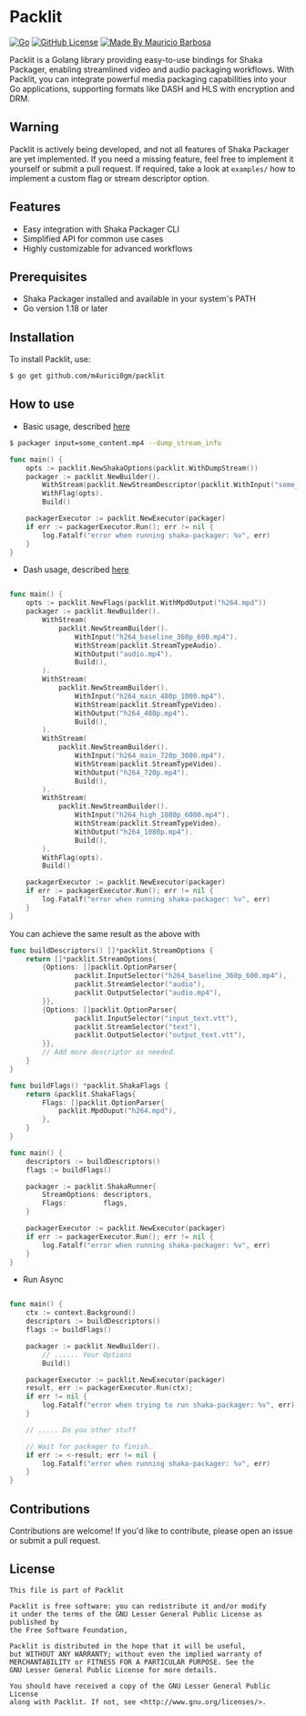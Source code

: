 # Packlit
[![Go](https://github.com/moul/golang-repo-template/workflows/Go/badge.svg)](https://github.com/m4urici0gm/packlit/actions?query=workflow%3AGo)
[![GitHub License](https://img.shields.io/github/license/m4urici0gm/packlit)](https://github.com/M4urici0GM/packlit/blob/main/LICENSE)
[![Made By Mauricio Barbosa](https://img.shields.io/badge/made%20by-Mauricio%20Barbosa-blue.svg?style=flat)](https://mourice.dev)


Packlit is a Golang library providing easy-to-use bindings for Shaka Packager,
enabling streamlined video and audio packaging workflows. With Packlit,
you can integrate powerful media packaging capabilities into your Go applications,
supporting formats like DASH and HLS with encryption and DRM.

## Warning
Packlit is actively being developed, and not all features of Shaka Packager are yet implemented.
If you need a missing feature, feel free to implement it yourself or submit a pull request.
If required, take a look at `examples/` how to implement a custom flag or stream descriptor option.

## Features
- Easy integration with Shaka Packager CLI
- Simplified API for common use cases
- Highly customizable for advanced workflows

## Prerequisites
- Shaka Packager installed and available in your system's PATH
- Go version 1.18 or later

## Installation
To install Packlit, use:

```bash
$ go get github.com/m4urici0gm/packlit  
```

## How to use

- Basic usage, described [here](https://shaka-project.github.io/shaka-packager/html/tutorials/basic_usage.html)
```bash
$ packager input=some_content.mp4 --dump_stream_info
```
```go
func main() {
    opts := packlit.NewShakaOptions(packlit.WithDumpStream())
    packager := packlit.NewBuilder().
        WithStream(packlit.NewStreamDescriptor(packlit.WithInput("some_content.mp4")))).
        WithFlag(opts).
        Build()

	packagerExecutor := packlit.NewExecutor(packager)
	if err := packagerExecutor.Run(); err != nil {
		log.Fatalf("error when running shaka-packager: %v", err)
	}
}
```

- Dash usage, described [here](https://shaka-project.github.io/shaka-packager/html/tutorials/dash.html)
```go

func main() {
	opts := packlit.NewFlags(packlit.WithMpdOutput("h264.mpd"))
	packager := packlit.NewBuilder().
		WithStream(
			packlit.NewStreamBuilder().
				WithInput("h264_baseline_360p_600.mp4").
				WithStream(packlit.StreamTypeAudio).
				WithOutput("audio.mp4").
				Build(),
		).
		WithStream(
			packlit.NewStreamBuilder().
				WithInput("h264_main_480p_1000.mp4").
				WithStream(packlit.StreamTypeVideo).
				WithOutput("h264_480p.mp4").
				Build(),
		).
		WithStream(
			packlit.NewStreamBuilder().
				WithInput("h264_main_720p_3000.mp4").
				WithStream(packlit.StreamTypeVideo).
				WithOutput("h264_720p.mp4").
				Build(),
		).
		WithStream(
			packlit.NewStreamBuilder().
				WithInput("h264_high_1080p_6000.mp4").
				WithStream(packlit.StreamTypeVideo).
				WithOutput("h264_1080p.mp4").
				Build(),
		).
		WithFlag(opts).
		Build()

	packagerExecutor := packlit.NewExecutor(packager)
	if err := packagerExecutor.Run(); err != nil {
		log.Fatalf("error when running shaka-packager: %v", err)
	}
}
```

You can achieve the same result as the above with
```go
func buildDescriptors() []*packlit.StreamOptions {
	return []*packlit.StreamOptions{
		{Options: []packlit.OptionParser{
				packlit.InputSelector("h264_baseline_360p_600.mp4"),
				packlit.StreamSelector("audio"),
				packlit.OutputSelector("audio.mp4"),
		}},
		{Options: []packlit.OptionParser{
				packlit.InputSelector("input_text.vtt"),
				packlit.StreamSelector("text"),
				packlit.OutputSelector("output_text.vtt"),
		}},
        // Add more descriptor as needed.
	}
}

func buildFlags() *packlit.ShakaFlags {
	return &packlit.ShakaFlags{
		Flags: []packlit.OptionParser{
			packlit.MpdOuput("h264.mpd"),
		},
	}
}

func main() {
	descriptors := buildDescriptors()
	flags := buildFlags()

	packager := packlit.ShakaRunner{
		StreamOptions: descriptors,
		Flags:         flags,
	}

	packagerExecutor := packlit.NewExecutor(packager)
	if err := packagerExecutor.Run(); err != nil {
		log.Fatalf("error when running shaka-packager: %v", err)
	}
}
```

- Run Async
```go

func main() {
    ctx := context.Background()
	descriptors := buildDescriptors()
	flags := buildFlags()

	packager := packlit.NewBuilder().
        // ...... Your Options
        Build()

	packagerExecutor := packlit.NewExecutor(packager)
	result, err := packagerExecutor.Run(ctx); 
    if err != nil {
        log.Fatalf("error when trying to run shaka-packager: %v", err)
    }

    // ..... Do you other stuff

    // Wait for packager to finish.
    if err := <-result; err != nil {
        log.Fatalf("error when running shaka-packager: %v", err)
    }
}
```

## Contributions
Contributions are welcome! If you'd like to contribute, please open an issue or submit a pull request.

## License
```
This file is part of Packlit
                                                                     
Packlit is free software: you can redistribute it and/or modify
it under the terms of the GNU Lesser General Public License as published by
the Free Software Foundation,
                                                                     
Packlit is distributed in the hope that it will be useful,
but WITHOUT ANY WARRANTY; without even the implied warranty of
MERCHANTABILITY or FITNESS FOR A PARTICULAR PURPOSE. See the
GNU Lesser General Public License for more details.
                                                                     
You should have received a copy of the GNU Lesser General Public License
along with Packlit. If not, see <http://www.gnu.org/licenses/>.
```
